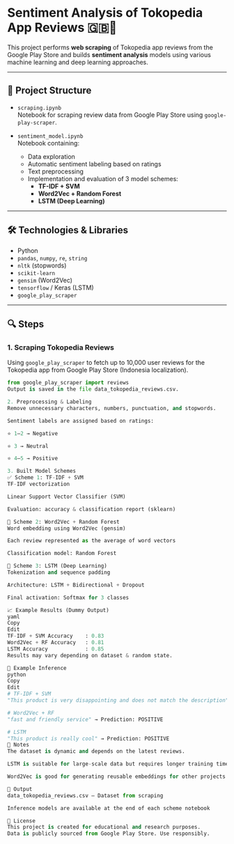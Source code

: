 # Sentiment Analysis of Tokopedia App Reviews 🇬🇧📱

This project performs **web scraping** of Tokopedia app reviews from the Google Play Store and builds **sentiment analysis** models using various machine learning and deep learning approaches.

---

## 📁 Project Structure

- `scraping.ipynb`  
  Notebook for scraping review data from Google Play Store using `google-play-scraper`.
  
- `sentiment_model.ipynb`  
  Notebook containing:
  - Data exploration
  - Automatic sentiment labeling based on ratings
  - Text preprocessing
  - Implementation and evaluation of 3 model schemes:
    - **TF-IDF + SVM**
    - **Word2Vec + Random Forest**
    - **LSTM (Deep Learning)**

---

## 🛠️ Technologies & Libraries

- Python
- `pandas`, `numpy`, `re`, `string`
- `nltk` (stopwords)
- `scikit-learn`
- `gensim` (Word2Vec)
- `tensorflow` / Keras (LSTM)
- `google_play_scraper`

---

## 🔍 Steps

### 1. Scraping Tokopedia Reviews

Using `google_play_scraper` to fetch up to 10,000 user reviews for the Tokopedia app from Google Play Store (Indonesia localization).

```python
from google_play_scraper import reviews
Output is saved in the file data_tokopedia_reviews.csv.

2. Preprocessing & Labeling
Remove unnecessary characters, numbers, punctuation, and stopwords.

Sentiment labels are assigned based on ratings:

⭐ 1–2 → Negative

⭐ 3 → Neutral

⭐ 4–5 → Positive

3. Built Model Schemes
✅ Scheme 1: TF-IDF + SVM
TF-IDF vectorization

Linear Support Vector Classifier (SVM)

Evaluation: accuracy & classification report (sklearn)

🌳 Scheme 2: Word2Vec + Random Forest
Word embedding using Word2Vec (gensim)

Each review represented as the average of word vectors

Classification model: Random Forest

🧠 Scheme 3: LSTM (Deep Learning)
Tokenization and sequence padding

Architecture: LSTM + Bidirectional + Dropout

Final activation: Softmax for 3 classes

📈 Example Results (Dummy Output)
yaml
Copy
Edit
TF-IDF + SVM Accuracy    : 0.83
Word2Vec + RF Accuracy   : 0.81
LSTM Accuracy            : 0.85
Results may vary depending on dataset & random state.

🧪 Example Inference
python
Copy
Edit
# TF-IDF + SVM
"This product is very disappointing and does not match the description" → Prediction: NEGATIVE

# Word2Vec + RF
"fast and friendly service" → Prediction: POSITIVE

# LSTM
"This product is really cool" → Prediction: POSITIVE
📌 Notes
The dataset is dynamic and depends on the latest reviews.

LSTM is suitable for large-scale data but requires longer training time.

Word2Vec is good for generating reusable embeddings for other projects.

📂 Output
data_tokopedia_reviews.csv — Dataset from scraping

Inference models are available at the end of each scheme notebook

📄 License
This project is created for educational and research purposes.
Data is publicly sourced from Google Play Store. Use responsibly.

